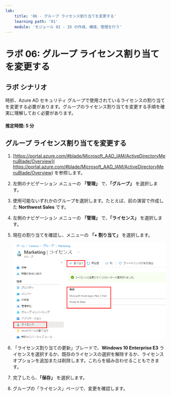 ```yaml
---
lab:
    title: '06 - グループ ライセンス割り当てを変更する'
    learning path: '01'
    module: 'モジュール 02 - ID の作成、構成、管理を行う'
---
```


# ラボ 06: グループ ライセンス割り当てを変更する

## ラボ シナリオ

時折、Azure AD セキュリティ グループで使用されているライセンスの割り当てを変更する必要があります。グループのライセンス割り当てを変更する手順を確実に理解しておく必要があります。

#### 推定時間: 5 分

## グループ ライセンス割り当てを変更する

1. [https://portal.azure.com/#blade/Microsoft_AAD_IAM/ActiveDirectoryMenuBlade/Overview]( https://portal.azure.com/#blade/Microsoft_AAD_IAM/ActiveDirectoryMenuBlade/Overview) を参照します。

1. 左側のナビゲーション メニューの **「管理」** で、**「グループ」** を選択します。

1. 使用可能ないずれかのグループを選択します。たとえば、前の演習で作成した **Northwest Sales** です。

1. 左側のナビゲーション メニューの **「管理」** で、**「ライセンス」** を選択します。

1. 現在の割り当てを確認し、メニューの **「+ 割り当て」** を選択します。

    ![現在のライセンスと「割り当て」メニューオプションが強調表示されている、選択されたグループ ライセンス オプションを表示した画面イメージ](./media/lp1-mod2-change-group-license.png)

1. 「ライセンス割り当ての更新」ブレードで、**Windows 10 Enterprise E3** ライセンスを選択するか、既存のライセンスの選択を解除するか、ライセンス オプションを追加または削除します。これらを組み合わせることもできます。

1. 完了したら、**「保存」** を選択します。

1. グループの「ライセンス」ページで、変更を確認します。
